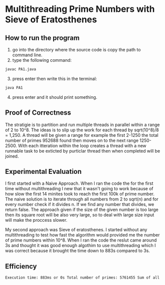# Multithreading Prime Numbers with Sieve of Eratosthenes

## How to run the program
1. go into the directory where the source code is copy the path to command line.
2. type the following command:
```bash
javac PA1.java
```
3. press enter then write this in the terminal:
```bash
java PA1
```
4. press enter and it should print something.

## Proof of Correctness
The stratigie is to partition and run multiple threads in parallel within a range of 2 to 10^8. The ideas is to slip up the work for each thread by sqrt(10^8)/8 = 1,250. A thread will be given a range for example the first 2-1250 the total number of primes 952688 found then moves on to the next range 1250-2500. With each itteration within the loop creates a thread with a new runnable task to be exticted by purticlar thread then when completed will be joined.

## Experimental Evaluation

I first started with a Naive Approach. When I ran the code the for the first time without multithreading I new that it wasn't going to work because of how slow the first 14 minites took to reach the first 100k of prime number. The naive solution is to iterate through all numbers from 2 to sqrt(n) and for every number check if it divides n. If we find any number that divides, we return false. The approach given if the size of the given number is too large then its square root will be also very large, so to deal with large size input will make the proccess slower.


My second approach was Sieve of eratosthenes. I started without any multithreading to test how fast the algorithm would provided me the number of prime numbers within 10^8. When I ran the code the reslut came around 3s and thought it was good enough algothim to use multithreading which I was correct because it brought the time down to 883s compared to 3s.

## Efficiency
```txt
Execution time: 883ms or 0s Total number of primes: 5761455 Sum of all primes: 279209790387276 Top ten maximum primes: 99999787 99999821 99999827 99999839 99999847 99999931 99999941 99999959 99999971 99999989 
```